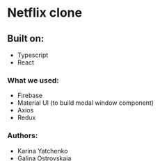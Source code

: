 # Netflix clone

## Built on:

- Typescript
- React

### What we used:

- Firebase
- Material UI (to build modal window component)
- Axios
- Redux

### Authors:

- Karina Yatchenko
- Galina Ostrovskaia


